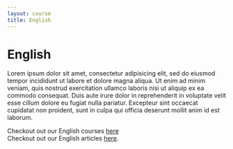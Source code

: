 ```yaml
---
layout: course
title: English
---
```


# English

Lorem ipsum dolor sit amet, consectetur adipisicing elit, sed do eiusmod
tempor incididunt ut labore et dolore magna aliqua. Ut enim ad minim veniam,
quis nostrud exercitation ullamco laboris nisi ut aliquip ex ea commodo
consequat. Duis aute irure dolor in reprehenderit in voluptate velit esse
cillum dolore eu fugiat nulla pariatur. Excepteur sint occaecat cupidatat non
proident, sunt in culpa qui officia deserunt mollit anim id est laborum.

Checkout out our English courses <a href="#" onclick="alert('This link will go to the respective YouTube channel.');">here</a>
<br />
Checkout out our English articles <a href="#" onclick="alert('This link will go to the respective blog, if needed.');">here</a>.
